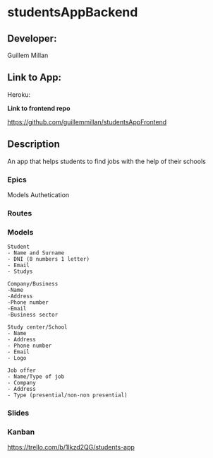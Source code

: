 # studentsAppBackend
## Developer:

Guillem Millan

## Link to App:

Heroku: 

**Link to frontend repo**

https://github.com/guillemmillan/studentsAppFrontend

## Description 

An app that helps students to find jobs with the help of their schools

### Epics

Models
Authetication


### Routes



### Models

```
Student 
- Name and Surname
- DNI (8 numbers 1 letter)
- Email 
- Studys 
```

```
Company/Business
-Name
-Address
-Phone number
-Email
-Business sector
```

```
Study center/School
- Name 
- Address
- Phone number
- Email
- Logo
```

```
Job offer
- Name/Type of job
- Company
- Address
- Type (presential/non-non presential)

```

### Slides



### Kanban

https://trello.com/b/1Ikzd2QG/students-app